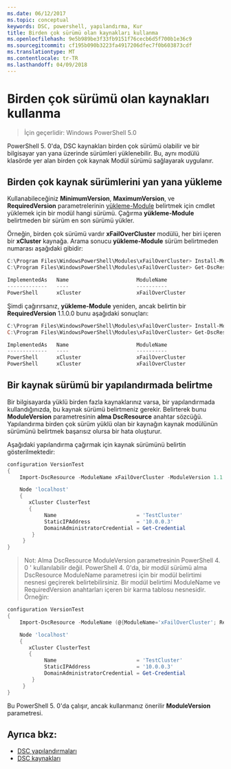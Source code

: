 ```yaml
---
ms.date: 06/12/2017
ms.topic: conceptual
keywords: DSC, powershell, yapılandırma, Kur
title: Birden çok sürümü olan kaynakları kullanma
ms.openlocfilehash: 9e5b989be3f33fb9151f76cecb6d5f700b1e36c9
ms.sourcegitcommit: cf195b090b3223fa4917206dfec7f0b603873cdf
ms.translationtype: MT
ms.contentlocale: tr-TR
ms.lasthandoff: 04/09/2018
---
```

# <a name="using-resources-with-multiple-versions"></a>Birden çok sürümü olan kaynakları kullanma

> İçin geçerlidir: Windows PowerShell 5.0

PowerShell 5. 0'da, DSC kaynakları birden çok sürümü olabilir ve bir bilgisayar yan yana üzerinde sürümleri yüklenebilir. Bu, aynı modülü klasörde yer alan birden çok kaynak Modül sürümü sağlayarak uygulanır.

## <a name="installing-multiple-resource-versions-side-by-side"></a>Birden çok kaynak sürümlerini yan yana yükleme

Kullanabileceğiniz **MinimumVersion**, **MaximumVersion**, ve **RequiredVersion** parametrelerinin [yükleme-Module](https://technet.microsoft.com/library/dn807162.aspx) belirtmek için cmdlet yüklemek için bir modül hangi sürümü. Çağırma **yükleme-Module** belirtmeden bir sürüm en son sürümü yükler.

Örneğin, birden çok sürümü vardır **xFailOverCluster** modülü, her biri içeren bir **xCluster** kaynağa. Arama sonucu **yükleme-Module** sürüm belirtmeden numarası aşağıdaki gibidir:

```powershell
C:\Program Files\WindowsPowerShell\Modules\xFailOverCluster> Install-Module xFailOverCluster
C:\Program Files\WindowsPowerShell\Modules\xFailOverCluster> Get-DscResource xCluster

ImplementedAs   Name                      ModuleName                     Version    Properties
-------------   ----                      ----------                     -------    ----------
PowerShell      xCluster                  xFailOverCluster               1.2.0.0    {DomainAdministratorCredential, ...
```

Şimdi çağırırsanız, **yükleme-Module** yeniden, ancak belirtin bir **RequiredVersion** 1.1.0.0 bunu aşağıdaki sonuçları:

```powershell
C:\Program Files\WindowsPowerShell\Modules\xFailOverCluster> Install-Module xFailOverCluster -RequiredVersion 1.1
C:\Program Files\WindowsPowerShell\Modules\xFailOverCluster> Get-DscResource xCluster

ImplementedAs   Name                      ModuleName                     Version    Properties
-------------   ----                      ----------                     -------    ----------
PowerShell      xCluster                  xFailOverCluster               1.1        {DomainAdministratorCredential, Name, ...
PowerShell      xCluster                  xFailOverCluster               1.2.0.0    {DomainAdministratorCredential, Name, ...
```

## <a name="specifying-a-resource-version-in-a-configuration"></a>Bir kaynak sürümü bir yapılandırmada belirtme

Bir bilgisayarda yüklü birden fazla kaynaklarınız varsa, bir yapılandırmada kullandığınızda, bu kaynak sürümü belirtmeniz gerekir. Belirterek bunu **ModuleVersion** parametresinin **alma DscResource** anahtar sözcüğü. Yapılandırma birden çok sürüm yüklü olan bir kaynağın kaynak modülünün sürümünü belirtmek başarısız olursa bir hata oluşturur.

Aşağıdaki yapılandırma çağırmak için kaynak sürümünü belirtin gösterilmektedir:

```powershell
configuration VersionTest
{
    Import-DscResource -ModuleName xFailOverCluster -ModuleVersion 1.1

    Node 'localhost'
    {
       xCluster ClusterTest
       {
            Name                          = 'TestCluster'
            StaticIPAddress               = '10.0.0.3'
            DomainAdministratorCredential = Get-Credential
        }
     }
}
```

>Not: Alma DscResource ModuleVersion parametresinin PowerShell 4. 0 ' kullanılabilir değil. PowerShell 4. 0'da, bir modül sürümü alma DscResource ModuleName parametresi için bir modül belirtimi nesnesi geçirerek belirtebilirsiniz. Bir modül belirtimi ModuleName ve RequiredVersion anahtarları içeren bir karma tablosu nesnesidir. Örneğin:

```powershell
configuration VersionTest
{
    Import-DscResource -ModuleName (@{ModuleName='xFailOverCluster'; RequiredVersion='1.1'} )

    Node 'localhost'
    {
       xCluster ClusterTest
       {
            Name                          = 'TestCluster'
            StaticIPAddress               = '10.0.0.3'
            DomainAdministratorCredential = Get-Credential
        }
     }
}
```

Bu PowerShell 5. 0'da çalışır, ancak kullanmanız önerilir **ModuleVersion** parametresi.

## <a name="see-also"></a>Ayrıca bkz:
* [DSC yapılandırmaları](configurations.md)
* [DSC kaynakları](resources.md)